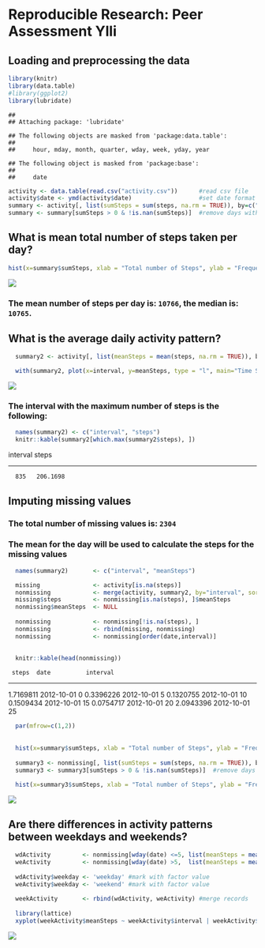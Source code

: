 # Reproducible Research: Peer Assessment Ylli


## Loading and preprocessing the data


```r
library(knitr)
library(data.table)
#library(ggplot2)
library(lubridate)
```

```
## 
## Attaching package: 'lubridate'
```

```
## The following objects are masked from 'package:data.table':
## 
##     hour, mday, month, quarter, wday, week, yday, year
```

```
## The following object is masked from 'package:base':
## 
##     date
```

```r
activity <- data.table(read.csv("activity.csv"))      #read csv file
activity$date <- ymd(activity$date)                   #set date format
summary <- activity[, list(sumSteps = sum(steps, na.rm = TRUE)), by=c("date")] #create summary with sum
summary <- summary[sumSteps > 0 & !is.nan(sumSteps)]  #remove days with 0 steps
```


## What is mean total number of steps taken per day?


```r
hist(x=summary$sumSteps, xlab = "Total number of Steps", ylab = "Frequency", main = "Number of Steps Frequency", col = "red", breaks = 20)
```

![](PA1_template_files/figure-html/simulate_data_1-1.png)<!-- -->

### The mean number of steps per day is: ``10766``, the median is: ``10765``.


## What is the average daily activity pattern?


```r
  summary2 <- activity[, list(meanSteps = mean(steps, na.rm = TRUE)), by=c("interval")]

  with(summary2, plot(x=interval, y=meanSteps, type = "l", main="Time Series 5-minutes interval", xlab="5-minute interval", ylab="Average number of steps"))
```

![](PA1_template_files/figure-html/simulate_data_2-1.png)<!-- -->

### The interval with the maximum number of steps is the following: 


```r
  names(summary2) <- c("interval", "steps")
  knitr::kable(summary2[which.max(summary2$steps), ])
```



 interval      steps
---------  ---------
      835   206.1698

## Imputing missing values

### The total number of missing values is: ``2304``

### The mean for the day will be used to calculate the steps for the missing values


```r
  names(summary2)       <- c("interval", "meanSteps")                          #reset names for summary2

  missing               <- activity[is.na(steps)]                              #missing data
  nonmissing            <- merge(activity, summary2, by="interval", sort=FALSE)#add mean by interval
  missing$steps         <- nonmissing[is.na(steps), ]$meanSteps                #calculate missing steps
  nonmissing$meanSteps  <- NULL                                                #remove unised column
  
  nonmissing            <- nonmissing[!is.na(steps), ]                         #only non missing data
  nonmissing            <- rbind(missing, nonmissing)                          #append missing data
  nonmissing            <- nonmissing[order(date,interval)]                    #order by date, interval
  
  
  knitr::kable(head(nonmissing))
```

     steps  date          interval
----------  -----------  ---------
 1.7169811  2012-10-01           0
 0.3396226  2012-10-01           5
 0.1320755  2012-10-01          10
 0.1509434  2012-10-01          15
 0.0754717  2012-10-01          20
 2.0943396  2012-10-01          25

```r
  par(mfrow=c(1,2))
  
  
  hist(x=summary$sumSteps, xlab = "Total number of Steps", ylab = "Frequency", main = "Before", col = "red", breaks = 20)
  
  summary3 <- nonmissing[, list(sumSteps = sum(steps, na.rm = TRUE)), by=c("date")] #summary with sum
  summary3 <- summary3[sumSteps > 0 & !is.nan(sumSteps)]  #remove days with 0 steps
  
  hist(x=summary3$sumSteps, xlab = "Total number of Steps", ylab = "Frequency", main = "After", col = "red", breaks = 20)
```

![](PA1_template_files/figure-html/simulate_data_3-1.png)<!-- -->


## Are there differences in activity patterns between weekdays and weekends?


```r
  wdActivity         <- nonmissing[wday(date) <=5, list(meanSteps = mean(steps)), by=c("interval")] #mean steps for weekdays
  weActivity         <- nonmissing[wday(date) >5,  list(meanSteps = mean(steps)), by=c("interval")] #mean steps for weekends
  
  wdActivity$weekday <- 'weekday' #mark with factor value 
  weActivity$weekday <- 'weekend' #mark with factor value
  
  weekActivity       <- rbind(wdActivity, weActivity) #merge records
  
  library(lattice)
  xyplot(weekActivity$meanSteps ~ weekActivity$interval | weekActivity$weekday, layout = c(1,2), type="l", xlab = "Interval", ylab="Steps")
```

![](PA1_template_files/figure-html/simualte_data_4-1.png)<!-- -->
